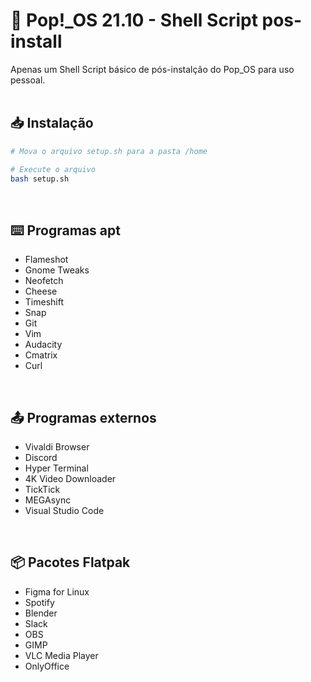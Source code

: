 # 🐧 Pop!_OS 21.10 - Shell Script pos-install

Apenas um Shell Script básico de pós-instalção do Pop_OS para uso pessoal.
<br>
<br>

## 📥 Instalação
```bash
# Mova o arquivo setup.sh para a pasta /home

# Execute o arquivo
bash setup.sh
```
<br>

## ⌨️ Programas apt

- Flameshot
- Gnome Tweaks
- Neofetch
- Cheese
- Timeshift
- Snap
- Git
- Vim
- Audacity
- Cmatrix
- Curl
<br>

## 📤 Programas externos

- Vivaldi Browser
- Discord
- Hyper Terminal
- 4K Video Downloader
- TickTick
- MEGAsync
- Visual Studio Code
<br>

## 📦 Pacotes Flatpak

- Figma for Linux
- Spotify
- Blender
- Slack
- OBS
- GIMP
- VLC Media Player
- OnlyOffice
